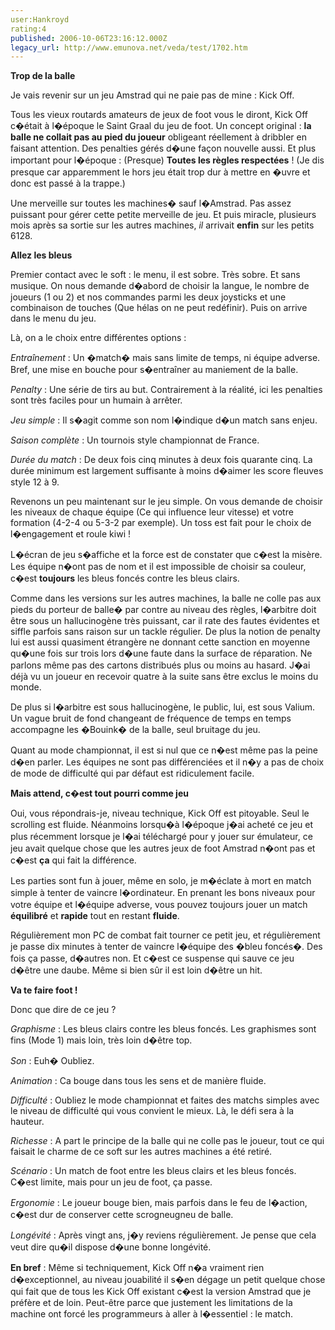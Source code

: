 ```yaml
---
user:Hankroyd
rating:4
published: 2006-10-06T23:16:12.000Z
legacy_url: http://www.emunova.net/veda/test/1702.htm
---
```

**Trop de la balle**  

  

Je vais revenir sur un jeu Amstrad qui ne paie pas de mine : Kick Off.  

Tous les vieux routards amateurs de jeux de foot vous le diront, Kick Off c�était à l�époque le Saint Graal du jeu de foot. Un concept original : **la balle ne collait pas au pied du joueur** obligeant réellement à dribbler en faisant attention. Des penalties gérés d�une façon nouvelle aussi. Et plus important pour l�époque : (Presque) **Toutes les règles respectées** ! (Je dis presque car apparemment le hors jeu était trop dur à mettre en �uvre et donc est passé à la trappe.)  

  

Une merveille sur toutes les machines� sauf l�Amstrad. Pas assez puissant pour gérer cette petite merveille de jeu. Et puis miracle, plusieurs mois après sa sortie sur les autres machines, _il_ arrivait **enfin** sur les petits 6128\.  

  

  

**Allez les bleus**  

  

Premier contact avec le soft : le menu, il est sobre. Très sobre. Et sans musique. On nous demande d�abord de choisir la langue, le nombre de joueurs (1 ou 2) et nos commandes parmi les deux joysticks et une combinaison de touches (Que hélas on ne peut redéfinir). Puis on arrive dans le menu du jeu.  

Là, on a le choix entre différentes options :  

  

_Entraînement_ : Un �match� mais sans limite de temps, ni équipe adverse. Bref, une mise en bouche pour s�entraîner au maniement de la balle.  

  

_Penalty_ : Une série de tirs au but. Contrairement à la réalité, ici les penalties sont très faciles pour un humain à arrêter.  

  

_Jeu simple_ : Il s�agit comme son nom l�indique d�un match sans enjeu.  

  

_Saison complète_ : Un tournois style championnat de France.  

  

_Durée du match_ : De deux fois cinq minutes à deux fois quarante cinq. La durée minimum est largement suffisante à moins d�aimer les score fleuves style 12 à 9\.  

  

Revenons un peu maintenant sur le jeu simple. On vous demande de choisir les niveaux de chaque équipe (Ce qui influence leur vitesse) et votre formation (4-2-4 ou 5-3-2 par exemple). Un toss est fait pour le choix de l�engagement et roule kiwi !  

L�écran de jeu s�affiche et la force est de constater que c�est la misère. Les équipe n�ont pas de nom et il est impossible de choisir sa couleur, c�est **toujours** les bleus foncés contre les bleus clairs.  

  

Comme dans les versions sur les autres machines, la balle ne colle pas aux pieds du porteur de balle� par contre au niveau des règles, l�arbitre doit être sous un hallucinogène très puissant, car il rate des fautes évidentes et siffle parfois sans raison sur un tackle régulier. De plus la notion de penalty lui est aussi quasiment étrangère ne donnant cette sanction en moyenne qu�une fois sur trois lors d�une faute dans la surface de réparation. Ne parlons même pas des cartons distribués plus ou moins au hasard. J�ai déjà vu un joueur en recevoir quatre à la suite sans être exclus le moins du monde.  

  

De plus si l�arbitre est sous hallucinogène, le public, lui, est sous Valium. Un vague bruit de fond changeant de fréquence de temps en temps accompagne les �Bouink� de la balle, seul bruitage du jeu.  

  

Quant au mode championnat, il est si nul que ce n�est même pas la peine d�en parler. Les équipes ne sont pas différenciées et il n�y a pas de choix de mode de difficulté qui par défaut est ridiculement facile.  

  

**Mais attend, c�est tout pourri comme jeu**  

  

Oui, vous répondrais-je, niveau technique, Kick Off est pitoyable. Seul le scrolling est fluide. Néanmoins lorsqu�à l�époque j�ai acheté ce jeu et plus récemment lorsque je l�ai téléchargé pour y jouer sur émulateur, ce jeu avait quelque chose que les autres jeux de foot Amstrad n�ont pas et c�est **ça** qui fait la différence.  

Les parties sont fun à jouer, même en solo, je m�éclate à mort en match simple à tenter de vaincre l�ordinateur. En prenant les bons niveaux pour votre équipe et l�équipe adverse, vous pouvez toujours jouer un match **équilibré** et **rapide** tout en restant **fluide**.  

Régulièrement mon PC de combat fait tourner ce petit jeu, et régulièrement je passe dix minutes à tenter de vaincre l�équipe des �bleu foncés�. Des fois ça passe, d�autres non. Et c�est ce suspense qui sauve ce jeu d�être une daube. Même si bien sûr il est loin d�être un hit.  

  

**Va te faire foot !**  

  

Donc que dire de ce jeu ?  

  

_Graphisme_ : Les bleus clairs contre les bleus foncés. Les graphismes sont fins (Mode 1) mais loin, très loin d�être top.  

  

_Son_ : Euh� Oubliez.  

  

_Animation_ : Ca bouge dans tous les sens et de manière fluide.  

  

_Difficulté_ : Oubliez le mode championnat et faites des matchs simples avec le niveau de difficulté qui vous convient le mieux. Là, le défi sera à la hauteur.  

  

_Richesse_ : A part le principe de la balle qui ne colle pas le joueur, tout ce qui faisait le charme de ce soft sur les autres machines a été retiré.  

  

_Scénario_ : Un match de foot entre les bleus clairs et les bleus foncés. C�est limite, mais pour un jeu de foot, ça passe.  

  

_Ergonomie_ : Le joueur bouge bien, mais parfois dans le feu de l�action, c�est dur de conserver cette scrogneugneu de balle.  

  

_Longévité_ : Après vingt ans, j�y reviens régulièrement. Je pense que cela veut dire qu�il dispose d�une bonne longévité.  

  

**En bref** : Même si techniquement, Kick Off n�a vraiment rien d�exceptionnel, au niveau jouabilité il s�en dégage un petit quelque chose qui fait que de tous les Kick Off existant c�est la version Amstrad que je préfère et de loin. Peut-être parce que justement les limitations de la machine ont forcé les programmeurs à aller à l�essentiel : le match.